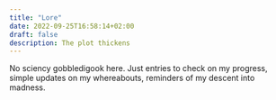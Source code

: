 ```yaml
---
title: "Lore"
date: 2022-09-25T16:58:14+02:00
draft: false
description: The plot thickens
---
```


No sciency gobbledigook here. Just entries to check on my progress, simple updates
on my whereabouts, reminders of my descent into madness.
